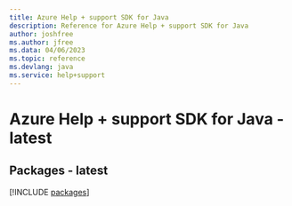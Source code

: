 ```yaml
---
title: Azure Help + support SDK for Java
description: Reference for Azure Help + support SDK for Java
author: joshfree
ms.author: jfree
ms.data: 04/06/2023
ms.topic: reference
ms.devlang: java
ms.service: help+support
---
```

# Azure Help + support SDK for Java - latest
## Packages - latest
[!INCLUDE [packages](help-+-support-index.md)]